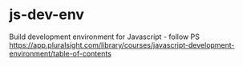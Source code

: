 # js-dev-env
Build development environment for Javascript - follow PS https://app.pluralsight.com/library/courses/javascript-development-environment/table-of-contents 
